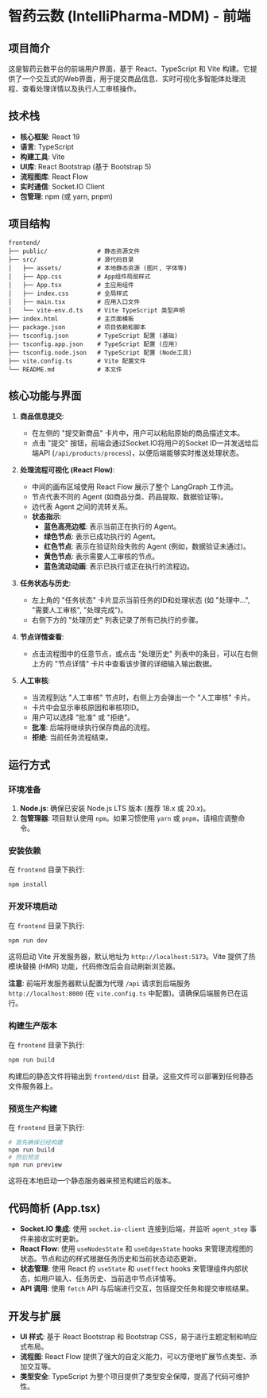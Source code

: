 # 智药云数 (IntelliPharma-MDM) - 前端

## 项目简介

这是智药云数平台的前端用户界面，基于 React、TypeScript 和 Vite 构建。它提供了一个交互式的Web界面，用于提交商品信息、实时可视化多智能体处理流程、查看处理详情以及执行人工审核操作。

## 技术栈

*   **核心框架**: React 19
*   **语言**: TypeScript
*   **构建工具**: Vite
*   **UI库**: React Bootstrap (基于 Bootstrap 5)
*   **流程图库**: React Flow
*   **实时通信**: Socket.IO Client
*   **包管理**: npm (或 yarn, pnpm)

## 项目结构

```
frontend/
├── public/              # 静态资源文件
├── src/                 # 源代码目录
│   ├── assets/          # 本地静态资源 (图片, 字体等)
│   ├── App.css          # App组件局部样式
│   ├── App.tsx          # 主应用组件
│   ├── index.css        # 全局样式
│   ├── main.tsx         # 应用入口文件
│   └── vite-env.d.ts    # Vite TypeScript 类型声明
├── index.html           # 主页面模板
├── package.json         # 项目依赖和脚本
├── tsconfig.json        # TypeScript 配置 (基础)
├── tsconfig.app.json    # TypeScript 配置 (应用)
├── tsconfig.node.json   # TypeScript 配置 (Node工具)
├── vite.config.ts       # Vite 配置文件
└── README.md            # 本文件
```

## 核心功能与界面

1.  **商品信息提交**:
    *   在左侧的 "提交新商品" 卡片中，用户可以粘贴原始的商品描述文本。
    *   点击 "提交" 按钮，前端会通过Socket.IO将用户的Socket ID一并发送给后端API (`/api/products/process`)，以便后端能够实时推送处理状态。

2.  **处理流程可视化 (React Flow)**:
    *   中间的画布区域使用 React Flow 展示了整个 LangGraph 工作流。
    *   节点代表不同的 Agent (如商品分类、药品提取、数据验证等)。
    *   边代表 Agent 之间的流转关系。
    *   **状态指示**:
        *   **蓝色高亮边框**: 表示当前正在执行的 Agent。
        *   **绿色节点**: 表示已成功执行的 Agent。
        *   **红色节点**: 表示在验证阶段失败的 Agent (例如，数据验证未通过)。
        *   **黄色节点**: 表示需要人工审核的节点。
        *   **蓝色流动动画**: 表示已执行或正在执行的流程边。

3.  **任务状态与历史**:
    *   左上角的 "任务状态" 卡片显示当前任务的ID和处理状态 (如 "处理中...", "需要人工审核", "处理完成")。
    *   右侧下方的 "处理历史" 列表记录了所有已执行的步骤。

4.  **节点详情查看**:
    *   点击流程图中的任意节点，或点击 "处理历史" 列表中的条目，可以在右侧上方的 "节点详情" 卡片中查看该步骤的详细输入输出数据。

5.  **人工审核**:
    *   当流程到达 "人工审核" 节点时，右侧上方会弹出一个 "人工审核" 卡片。
    *   卡片中会显示审核原因和审核项ID。
    *   用户可以选择 "批准" 或 "拒绝"。
    *   **批准**: 后端将继续执行保存商品的流程。
    *   **拒绝**: 当前任务流程结束。

## 运行方式

### 环境准备

1.  **Node.js**: 确保已安装 Node.js LTS 版本 (推荐 18.x 或 20.x)。
2.  **包管理器**: 项目默认使用 `npm`。如果习惯使用 `yarn` 或 `pnpm`，请相应调整命令。

### 安装依赖

在 `frontend` 目录下执行:

```bash
npm install
```

### 开发环境启动

在 `frontend` 目录下执行:

```bash
npm run dev
```

这将启动 Vite 开发服务器，默认地址为 `http://localhost:5173`。Vite 提供了热模块替换 (HMR) 功能，代码修改后会自动刷新浏览器。

**注意**: 前端开发服务器默认配置为代理 `/api` 请求到后端服务 `http://localhost:8000` (在 `vite.config.ts` 中配置)。请确保后端服务已在运行。

### 构建生产版本

在 `frontend` 目录下执行:

```bash
npm run build
```

构建后的静态文件将输出到 `frontend/dist` 目录。这些文件可以部署到任何静态文件服务器上。

### 预览生产构建

在 `frontend` 目录下执行:

```bash
# 首先确保已经构建
npm run build
# 然后预览
npm run preview
```

这将在本地启动一个静态服务器来预览构建后的版本。

## 代码简析 (App.tsx)

*   **Socket.IO 集成**: 使用 `socket.io-client` 连接到后端，并监听 `agent_step` 事件来接收实时更新。
*   **React Flow**: 使用 `useNodesState` 和 `useEdgesState` hooks 来管理流程图的状态。节点和边的样式根据任务历史和当前状态动态更新。
*   **状态管理**: 使用 React 的 `useState` 和 `useEffect` hooks 来管理组件内部状态，如用户输入、任务历史、当前选中节点详情等。
*   **API 调用**: 使用 `fetch` API 与后端进行交互，包括提交任务和提交审核结果。

## 开发与扩展

*   **UI 样式**: 基于 React Bootstrap 和 Bootstrap CSS，易于进行主题定制和响应式布局。
*   **流程图**: React Flow 提供了强大的自定义能力，可以方便地扩展节点类型、添加交互等。
*   **类型安全**: TypeScript 为整个项目提供了类型安全保障，提高了代码可维护性。